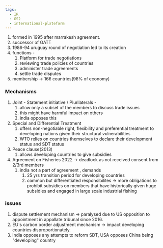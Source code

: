```yaml
---
tags:
  - IR
  - GS2
  - international-plateform
---
```


1. formed in 1995 after marrakesh agreement.
2. successor of GATT
3. 1986-94 uruguay round of negotiation led to its creation
4. functions -
	1. Platform for trade negotiations
	2. reviewing trade policies of countries
	3. administer trade agreements
	4. settle trade disputes
5. membership -> 166 countries(98% of economy)

### Mechanisms
1. Joint - Statement initiative / Plurilaterals - 
	1. allow only a subset of the members to discuss trade issues
	2. this might have harmful impact on others
	3. india opposes this
2. Special and Differential Treatment 
	1. offers non-negotiable right, flexibility and preferential treatment to developing nations given their structural vulnerabilities
	2. WTO relies on countries themselves to declare their development status and SDT status
3. Peace clause(2013)
	1. allows developing countries to give subsidies
4. Agreement on Fisheries 2022 -> deadlock as not received consent from 2/3rd members
	1. india not a part of agreement , demands
		1. 25 yrs transition period for developing countries
		2. common but differentiated responsibilites -> more obligations to prohibit subsidies on members that have historically given huge subsidies and engaged in large scale industrial fishing
### issues
1. dispute settlement mechanism -> paralysed due to US opposition to appointment in appallate tribunal since 2016.
2. EU's carbon border adjustment mechanism -> impact developing countries disproportionately.
3. india opposes any attempts to reform SDT, USA opposes China being "developing" country
